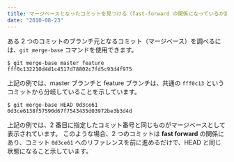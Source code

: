 ```yaml
---
title: マージベースとなったコミットを見つける（fast-forward の関係になっているか調べる）
date: "2010-08-23"
---
```


ある 2 つのコミットのブランチ元となるコミット（マージベース）を調べるには、`git merge-base` コマンドを使用できます。

~~~
$ git merge-base master feature
fff0c132210d4d1c4517d78802c7fd5c93d4f975
~~~

上記の例では、master ブランチと feature ブランチは、共通の `fff0c13` というコミットから分岐していることを示しています。

~~~
$ git merge-base HEAD 0d3ce61
0d3ce6138f57590d67f7543435d03972be3b3d4d
~~~

上記の例では、2 番目に指定したコミット番号と同じものがマージベースとして表示されています。
このような場合、2 つのコミットは **fast forward** の関係にあり、コミット `0d3ce61` へのリファレンスを前に進めるだけで、HEAD と同じ状態になること示しています。


